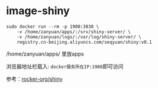# image-shiny

```
sudo docker run --rm -p 1900:3838 \
    -v /home/zanyuan/apps/:/srv/shiny-server/ \
    -v /home/zanyuan/logs/:/var/log/shiny-server/ \
    registry.cn-beijing.aliyuncs.com/seqyuan/shiny:v0.1 
```

/home/zanyuan/apps/ 里放apps

浏览器地址栏载入: `docker服务所在IP:1900`即可访问

参考：[rocker-org/shiny](https://github.com/rocker-org/shiny)

